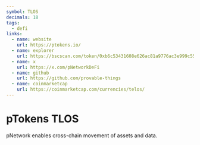 ```yaml
---
symbol: TLOS
decimals: 18
tags:
  - defi
links:
  - name: website
    url: https://ptokens.io/
  - name: explorer
    url: https://bscscan.com/token/0xb6c53431608e626ac81a9776ac3e999c5556717c
  - name: x
    url: https://x.com/pNetworkDeFi
  - name: github
    url: https://github.com/provable-things
  - name: coinmarketcap
    url: https://coinmarketcap.com/currencies/telos/
---
```


# pTokens TLOS

pNetwork enables cross-chain movement of assets and data.
